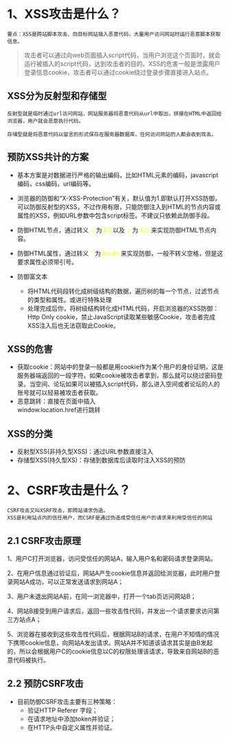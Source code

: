 # 1、XSS攻击是什么？
    要点：XSS是跨站脚本攻击、向目标网站插入恶意代码，大量用户访问网站时运行恶意脚本获取信息。

> 攻击者可以通过向web页面插入script代码，当用户浏览这个页面时，就会运行被插入的script代码，达到攻击者的目的。XSS的危害一般是泄露用户登录信息cookie，攻击者可以通过cookie绕过登录步骤直接进入站点。

## XSS分为反射型和存储型
    反射型就是临时通过url访问网站，网站服务器将恶意代码从url中取出，拼接在HTML中返回给浏览器，用户就会恶意执行代码。

    存储型就是将恶意代码以留言的形式保存在服务器数据库，任何访问网站的人都会收到攻击。

## 预防XSS共计的方案
- 基本方案是对数据进行严格的输出编码，比如HTML元素的编码，javascript编码，css编码，url编码等。

- 浏览器的防御和“X-XSS-Protection”有关，默认值为1.即默认打开XSS防御，可以防御反射型的XSS，不过作用有限，只能防御注入到HTML的节点内容或属性的XSS，例如URL参数中包含script标签。不建议只依赖此防御手段。

- 防御HTML节点，通过转义 <font color="yellow"><</font> 为 <font color="yellow">&lt</font> 以及 <font color="yellow">></font> 为 <font color="yellow">&gt</font> 来实现防御HTML节点内容。
- 防御HTML属性，通过转义 <font color="yellow">"</font> 为  <font color="yellow">&quto</font> 来实现防御，一般不转义空格，但是这要求属性必须带引号。

- 防御富文本
    - 将HTML代码段转化成树级结构的数据，遍历树的每一个节点，过滤节点的类型和属性。或进行特殊处理
    - 处理完成后你，将树级结构转化成HTML代码，开启浏览器的XSS防御：Http Only cookie，禁止JavaScript读取某些敏感Cookie，攻击者完成XSS注入后也无法窃取此Cookie。

## XSS的危害
- 获取cookie：网站中的登录一般都是用cookie作为某个用户的身份证明，这是服务器端返回的一段字符。如果cookie被攻击者拿到，那么就可以绕过密码登录。当空间、论坛如果可以被插入script代码，那么进入空间或者论坛的人的账号就可以轻易被攻击者获取。
- 恶意跳转：直接在页面中插入\
window.location.href进行跳转

## XSS的分类
- 反射型XSS(非持久型XSS)：通过URL参数直接注入
- 存储型XSS(持久型XS)：存储到数据库后读取时注入XSS的预防

# 2、CSRF攻击是什么？
    CSRF攻击又叫XSRF攻击，即跨站请求伪造。
    XSS是利用站点内的信任用户，而CSRF是通过伪造成受信任用户的请求来利用受信任的网站

## 2.1 CSRF攻击原理
1、用户C打开浏览器，访问受信任的网站A，输入用户名和密码请求登录网站。

2、在用户信息通过验证后，网站A产生cookie信息并返回给浏览器，此时用户登录网站A成功，可以正常发送请求到网站A；

3、用户未退出网站A前，在同一浏览器中，打开一个tab页访问网站B；

4、网站B接受到用户请求后，返回一些攻击性代码，并发出一个请求要求访问第三方站点A；

5、浏览器在接收到这些攻击性代码后，根据网站B的请求，在用户不知情的情况下携带cookie信息，向网站A发出请求。网站A并不知道该请求其实是由B发起的，所以会根据用户C的cookie信息以C的权限处理该请求，导致来自网站B的恶意代码被执行。

## 2.2 预防CSRF攻击
- 目前防御CSRF攻击主要有三种策略：
    - 验证HTTP Referer 字段；
    - 在请求地址中添加token并验证；
    - 在HTTP头中自定义属性并验证。